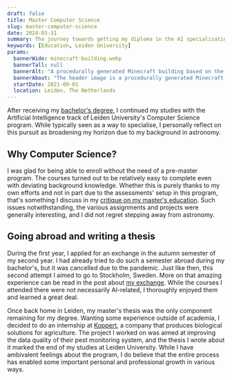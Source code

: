 ```yaml
---
draft: false
title: Master Computer Science
slug: master-computer-science
date: 2024-03-31
summary: The journey towards getting my diploma in the AI specialisation proved to be a thought-provoking one.
keywords: [Education, Leiden University]
params:
  bannerWide: minecraft-building.webp
  bannerTall: null
  bannerAlt: "A procedurally generated Minecraft building based on the Rietveld Schröder House in Utrecht"
  bannerAbout: "The header image is a procedurally generated Minecraft building based on the Rietveld Schröder House in Utrecht. It was part of an assignment for the course _Modern Game AI Algorithms_. I don't have a lot of pictures relating to my master's degree, so this programmatically generated building will have to do."
  startDate: 2021-09-01
  location: Leiden, The Netherlands
---
```


After receiving my [bachelor's degree](/education/bachelor), I continued my studies with the Artificial Intelligence track of Leiden University's Computer Science program. While typically seen as a way to specialise, I personally reflect on this pursuit as broadening my horizon due to my background in astronomy.

## Why Computer Science?

I was glad for being able to enroll without the need of a pre-master program. The courses turned out to be relatively easy to complete even with deviating background knowledge. Whether this is purely thanks to my own efforts and not in part due to the assessments' setup in this program, that's something I discuss in my [critique on my master's education](/thoughts/masters-education). Such issues notwithstanding, the various assignments and projects were generally interesting, and I did not regret stepping away from astronomy.

## Going abroad and writing a thesis

During the first year, I applied for an exchange in the autumn semester of my second year. I had already tried to do such a semester abroad during my bachelor's, but it was cancelled due to the pandemic. Just like then, this second attempt I aimed to go to Stockholm, Sweden. More on that amazing experience can be read in the post about [my exchange](/education/exchange). While the courses I attended there were not necessarily AI-related, I thoroughly enjoyed them and learned a great deal.

Once back home in Leiden, my master's thesis was the only component remaining for my degree. Wanting some experience outside of academia, I decided to do an internship at [Koppert](https://www.koppert.com "Koppert website"), a company that produces biological solutions for agriculture. The project I worked on was aimed at improving the data quality of their pest monitoring system, and the thesis I wrote about it marked the end of my studies at Leiden University. While I have ambivalent feelings about the program, I do believe that the entire process has enabled some important personal and professional growth in various ways.
